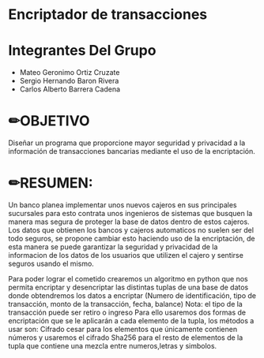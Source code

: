 # Encriptador de transacciones
# Integrantes Del Grupo
  - Mateo Geronimo Ortiz Cruzate
  - Sergio Hernando Baron Rivera
  - Carlos Alberto Barrera Cadena

# ✏OBJETIVO
Diseñar un programa que proporcione mayor seguridad y privacidad a la información de transacciones bancarias mediante el uso de la encriptación.

# ✏RESUMEN:
Un banco planea implementar unos nuevos cajeros en sus principales sucursales para esto contrata unos ingenieros de sistemas que busquen la manera 
mas segura de proteger la base de datos dentro de estos cajeros.
Los datos que obtienen los bancos y cajeros automaticos no suelen ser del todo seguros, se propone cambiar esto haciendo uso de la encriptación,
de esta manera se puede garantizar la seguridad y privacidad 
de la informacion de los datos de los usuarios que utilizen el cajero y sentirse seguros usando el mismo.

Para poder lograr el cometido crearemos un algoritmo en python que nos permita
encriptar y desencriptar las distintas tuplas de una base de datos donde obtendremos
los datos a encriptar (Numero de identificación, tipo de transacción, monto de la transacción, fecha, balance)
Nota: el tipo de la transacción puede ser retiro o ingreso
Para ello usaremos dos formas de encriptación que se le aplicarán a cada elemento de la tupla, los métodos a usar son: 
Cifrado cesar para los elementos que únicamente contienen números y usaremos el cifrado Sha256 para el resto de elementos de la tupla que contiene
una mezcla entre numeros,letras y simbolos.

